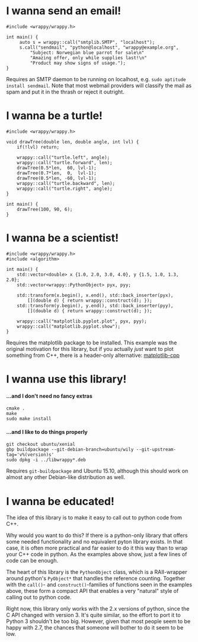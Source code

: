 # I wanna send an email!

    #include <wrappy/wrappy.h>

    int main() {
         auto s = wrappy::call("smtplib.SMTP", "localhost");
         s.call("sendmail", "python@localhost", "wrappy@example.org",
             "Subject: Norwegian blue parrot for sale\n"
             "Amazing offer, only while supplies last!\n"
             "Product may show signs of usage.");
    }

Requires an SMTP daemon to be running on localhost, e.g. 
`sudo aptitude install sendmail`. Note that most webmail providers will
classify the mail as spam and put it in the thrash or reject it outright.

# I wanna be a turtle!

    #include <wrappy/wrappy.h>

    void drawTree(double len, double angle, int lvl) {
        if(!lvl) return;

        wrappy::call("turtle.left", angle);
        wrappy::call("turtle.forward", len);
        drawTree(0.5*len,  60, lvl-1);
        drawTree(0.7*len,  0,  lvl-1);
        drawTree(0.5*len, -60, lvl-1);
        wrappy::call("turtle.backward", len);
        wrappy::call("turtle.right", angle);
    }

    int main() {
        drawTree(100, 90, 6);
    }


# I wanna be a scientist!

    #include <wrappy/wrappy.h>
    #include <algorithm>

    int main() {
        std::vector<double> x {1.0, 2.0, 3.0, 4.0}, y {1.5, 1.0, 1.3, 2.0};
        std::vector<wrappy::PythonObject> pyx, pyy;

        std::transform(x.begin(), x.end(), std::back_inserter(pyx),
            [](double d) { return wrappy::construct(d); });
        std::transform(y.begin(), y.end(), std::back_inserter(pyy),
            [](double d) { return wrappy::construct(d); });

        wrappy::call("matplotlib.pyplot.plot", pyx, pyy);
        wrappy::call("matplotlib.pyplot.show");
    }

Requires the matplotlib package to be installed.
This example was the original motivation for this library, but if you actually
*just* want to plot something from C++, there is a header-only alternative: [matplotlib-cpp](http://github.com/lava/matplotlib-cpp)

# I wanna use this library!

#### ...and I don't need no fancy extras

    cmake .
    make
    sudo make install

#### ...and I like to do things properly

    git checkout ubuntu/xenial
    gbp buildpackage --git-debian-branch=ubuntu/wily --git-upstream-tag='v%(version)s'
    sudo dpkg -i ../libwrappy*.deb

Requires `git-buildpackage` and Ubuntu 15.10, although this should work on almost any other Debian-like distribution as well.

# I wanna be educated!
The idea of this library is to make it easy to call out to python code from C++. 

Why would you want to do this? If there is a python-only library that
offers some needed functionality and no equivalent pyton library exists. In
that case, it is often more practical and far easier to do it this way than
to wrap your C++ code in python. As the examples above show, just a few lines
of code can be enough.

The heart of this library is the `PythonObject` class, which is a RAII-wrapper around python's `PyObject*` that handles 
the reference counting. Together with the `call()`- and `construct()`-families of functions seen in the 
examples above, these form a compact API that enables a very "natural" style of calling out to python code.

Right now, this library only works with the 2.x versions of python, since the C API changed with version 3. It's 
quite similar, so the effort to port it to Python 3 shouldn't be too big. However, given that most people seem to be
happy with 2.7, the chances that someone will bother to do it seem to be low.
